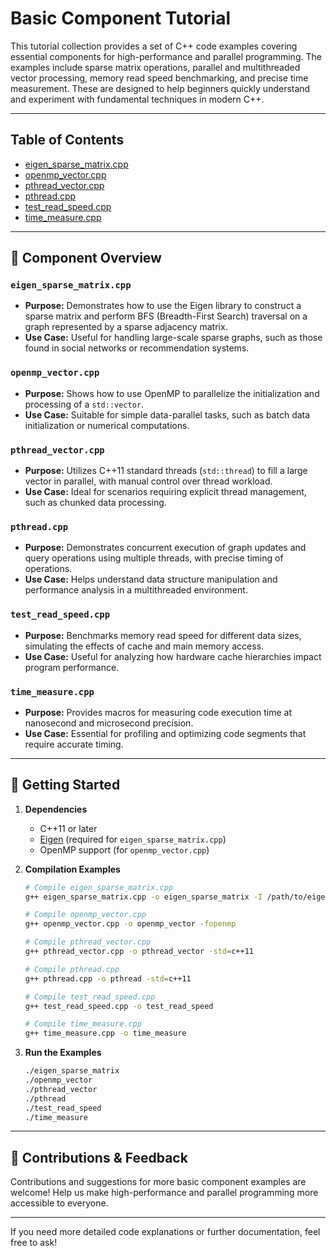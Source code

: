 
# Basic Component Tutorial

This tutorial collection provides a set of C++ code examples covering essential components for high-performance and parallel programming. The examples include sparse matrix operations, parallel and multithreaded vector processing, memory read speed benchmarking, and precise time measurement. These are designed to help beginners quickly understand and experiment with fundamental techniques in modern C++.

---

## Table of Contents

- [eigen_sparse_matrix.cpp](#eigen_sparse_matrixcpp)
- [openmp_vector.cpp](#openmp_vectorcpp)
- [pthread_vector.cpp](#pthread_vectorcpp)
- [pthread.cpp](#pthreadcpp)
- [test_read_speed.cpp](#test_read_speedcpp)
- [time_measure.cpp](#time_measurecpp)

---

## 🧩 Component Overview

### `eigen_sparse_matrix.cpp`

- **Purpose:** Demonstrates how to use the Eigen library to construct a sparse matrix and perform BFS (Breadth-First Search) traversal on a graph represented by a sparse adjacency matrix.
- **Use Case:** Useful for handling large-scale sparse graphs, such as those found in social networks or recommendation systems.

### `openmp_vector.cpp`

- **Purpose:** Shows how to use OpenMP to parallelize the initialization and processing of a `std::vector`.
- **Use Case:** Suitable for simple data-parallel tasks, such as batch data initialization or numerical computations.

### `pthread_vector.cpp`

- **Purpose:** Utilizes C++11 standard threads (`std::thread`) to fill a large vector in parallel, with manual control over thread workload.
- **Use Case:** Ideal for scenarios requiring explicit thread management, such as chunked data processing.

### `pthread.cpp`

- **Purpose:** Demonstrates concurrent execution of graph updates and query operations using multiple threads, with precise timing of operations.
- **Use Case:** Helps understand data structure manipulation and performance analysis in a multithreaded environment.

### `test_read_speed.cpp`

- **Purpose:** Benchmarks memory read speed for different data sizes, simulating the effects of cache and main memory access.
- **Use Case:** Useful for analyzing how hardware cache hierarchies impact program performance.

### `time_measure.cpp`

- **Purpose:** Provides macros for measuring code execution time at nanosecond and microsecond precision.
- **Use Case:** Essential for profiling and optimizing code segments that require accurate timing.

---

## 🚀 Getting Started

1. **Dependencies**
   - C++11 or later
   - [Eigen](https://eigen.tuxfamily.org/) (required for `eigen_sparse_matrix.cpp`)
   - OpenMP support (for `openmp_vector.cpp`)

2. **Compilation Examples**
   ```bash
   # Compile eigen_sparse_matrix.cpp
   g++ eigen_sparse_matrix.cpp -o eigen_sparse_matrix -I /path/to/eigen

   # Compile openmp_vector.cpp
   g++ openmp_vector.cpp -o openmp_vector -fopenmp

   # Compile pthread_vector.cpp
   g++ pthread_vector.cpp -o pthread_vector -std=c++11

   # Compile pthread.cpp
   g++ pthread.cpp -o pthread -std=c++11

   # Compile test_read_speed.cpp
   g++ test_read_speed.cpp -o test_read_speed

   # Compile time_measure.cpp
   g++ time_measure.cpp -o time_measure
   ```

3. **Run the Examples**
   ```bash
   ./eigen_sparse_matrix
   ./openmp_vector
   ./pthread_vector
   ./pthread
   ./test_read_speed
   ./time_measure
   ```

---

## 📌 Contributions & Feedback

Contributions and suggestions for more basic component examples are welcome! Help us make high-performance and parallel programming more accessible to everyone.

---

If you need more detailed code explanations or further documentation, feel free to ask!
